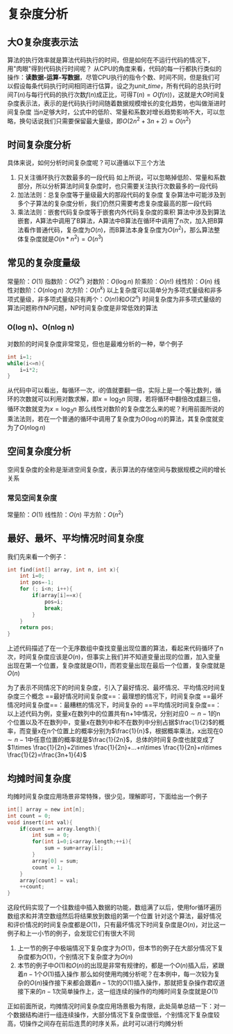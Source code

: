 # 复杂度分析

## 大O复杂度表示法

算法的执行效率就是算法代码执行的时间，但是如何在不运行代码的情况下，用"肉眼"得到代码执行时间呢？
从CPU的角度来看，代码的每一行都执行类似的操作：**读数据-运算-写数据**，尽管CPU执行的指令个数、时间不同，但是我们可以假设每条代码执行时间相同进行估算，设之为$unit\_time$，所有代码的总执行时间$T(n)$与每行代码的执行次数$f(n)$成正比，可得$T(n)=O(f(n))$，这就是大$O$时间复杂度表示法，表示的是代码执行时间随着数据规模增长的变化趋势，也叫做渐进时间复杂度
当$n$足够大时，公式中的低阶、常量和系数对增长趋势影响不大，可以忽略，换句话说我们只需要保留最大量级，即$O(2n^2+3n+2)\approx O(n^2)$

## 时间复杂度分析

具体来说，如何分析时间复杂度呢？可以遵循以下三个方法
1. 只关注循环执行次数最多的一段代码
如上所说，可以忽略掉低阶、常量和系数部分，所以分析算法时间复杂度时，也只需要关注执行次数最多的一段代码
2. 加法法则：总复杂度等于量级最大的那段代码的复杂度
复杂算法中可能涉及到多个子算法的复杂度分析，我们仍然只需要考虑复杂度最高的那一段代码
3. 乘法法则：嵌套代码复杂度等于嵌套内外代码复杂度的乘积
算法中涉及到算法嵌套，A算法中调用了B算法，A算法中B算法在循环中调用了n次，加入把B算法看作普通代码，复杂度为$O(n)$，而B算法本身复杂度为$O(n^2)$，那么算法整体复杂度就是$O(n*n^2)=O(n^3)$

## 常见的复杂度量级

常量阶：$O(1)$
指数阶：$O(2^n)$
对数阶：$O(\log n)$
阶乘阶：$O(n!)$
线性阶：$O(n)$
线性对数阶：$O(n\log n)$
次方阶：$O(n^k)$
以上复杂度可以简单分为多项式量级和非多项式量级，非多项式量级只有两个：$O(n!)$和$O(2^n)$
时间复杂度为非多项式量级的算法问题称作NP问题，NP时间复杂度是非常低效的算法

### O(log n)、O(nlog n)

对数阶的时间复杂度非常常见，但也是最难分析的一种，举个例子
```C
int i=1;
while(i<=n){
	i=i*2;
}
```
从代码中可以看出，每循环一次，i的值就要翻一倍，实际上是一个等比数列，循环的次数就可以利用对数求解，即$x=\log_2 n$
同理，若将循环中翻倍改成翻三倍，循环次数就变为$x=\log_3 n$
那么线性对数阶的复杂度怎么来的呢？利用前面所说的乘法法则，若在一个普通的循环中调用了复杂度为$O(\log n)$的算法，其复杂度就变为了$O(n\log n)$

## 空间复杂度分析

空间复杂度的全称是渐进空间复杂度，表示算法的存储空间与数据规模之间的增长关系

### 常见空间复杂度

常量阶：$O(1)$
线性阶：$O(n)$
平方阶：$O(n^2)$

## 最好、最坏、平均情况时间复杂度

我们先来看一个例子：
```c
int find(int[] array, int n, int x){
	int i=0;
	int pos=-1;
	for (; i<n; i++){
		if(array[i]==x){
			pos=i;
			break;
		}
	}
	return pos;
}
```
上述代码描述了在一个无序数组中查找变量出现位置的算法，看起来代码循环了n次，时间复杂度应该是$O(n)$，但事实上我们并不知道变量出现的位置，加入变量出现在第一个位置，复杂度就是$O(1)$，而若变量出现在最后一个位置，复杂度就是$O(n)$

为了表示不同情况下的时间复杂度，引入了最好情况、最坏情况、平均情况时间复杂度三个概念
==最好情况时间复杂度==：最理想的情况下，时间复杂度
==最坏情况时间复杂度==：最糟糕的情况下，时间复杂的
==平均情况时间复杂度==：以上述代码为例，变量x在数列中的位置共有n+1中情况，分别对应$0\sim n-1$的n个位置以及不在数列中，变量x在数列中和不在数列中分别占据$\frac{1}{2}$的概率，而变量x在n个位置上的概率分别为$\frac{1}{n}$，根据概率乘法，x出现在$0\sim n-1$中任意位置的概率就是$\frac{1}{2n}$，总体的时间复杂度也就变成了$1\times \frac{1}{2n}+2\times \frac{1}{2n}+...+n\times \frac{1}{2n}+n\times \frac{1}{2}=\frac{3n+1}{4}$

## 均摊时间复杂度

均摊时间复杂度应用场景非常特殊，很少见，理解即可，下面给出一个例子
```c
int[] array = new int[n];
int count = 0;
void insert(int val){
	if(count == array.length){
		int sum = 0;
		for(int i=0;i<array.length;++i){
			sum = sum+array[i];
		}
		array[0] = sum;
		count = 1;
	}
	array[count] = val;
	++count;
}
```
这段代码实现了一个往数组中插入数据的功能，数组满了以后，使用for循环遍历数组求和并清空数组然后将结果放到数组的第一个位置
针对这个算法，最好情况和评价情况的时间复杂度都是$O(1)$，只有最坏情况下时间复杂度是$O(n)$，对比这一例子和上一小节的例子，会发现它们有很大不同
1. 上一节的例子中极端情况下复杂度才为$O(1)$，但本节的例子在大部分情况下复杂度都为$O(1)$，个别情况下复杂度才为$O(n)$
2. 本节的例子中$O(1)$和$O(n)$的出现是非常有规律的，都是一个$O(n)$插入后，紧跟着$n-1$个$O(1)$插入操作
那么如何使用均摊分析呢？在本例中，每一次较为复杂的$O(n)$操作接下来都会跟着$n-1$次的$O(1)$插入操作，那就把复杂操作君叹道接下来的$n-1$次简单操作上，这一组连续的操作的均摊时间复杂度就是$O(1)$

正如前面所说，均摊情况时间复杂度应用场景极为有限，此处简单总结一下：对一个数据结构进行一组连续操作，大部分情况下复杂度很低，个别情况下复杂度较高，切操作之间存在前后连贯的时序关系，此时可以进行均摊分析